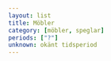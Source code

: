 ```yaml
---
layout: list
title: Möbler
category: [möbler, speglar]
periods: ["?"]
unknown: okänt tidsperiod
---
```


